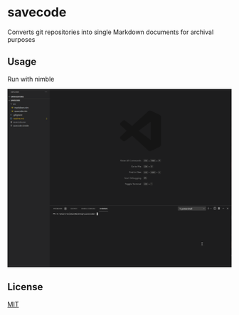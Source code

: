 # savecode
Converts git repositories into single Markdown documents for archival purposes

## Usage
Run with nimble

![usage.gif](usage.gif)

## License
[MIT](https://choosealicense.com/licenses/mit/)
